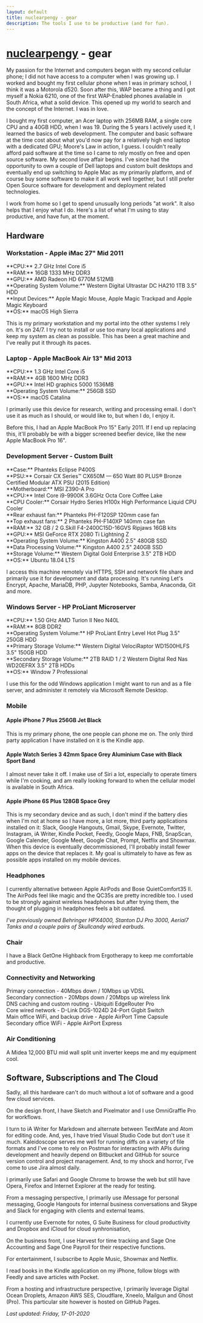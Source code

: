 ```yaml
---
layout: default
title: nuclearpengy - gear
description: The tools I use to be productive (and for fun).
---
```


<h1><a href="{{site.url}}">nuclearpengy</a> - gear</h1>

My passion for the Internet and computers began with my second cellular phone; I did not have access to a computer when I was growing up. I worked and bought my first cellular phone when I was in primary school, I think it was a Motorola d520. Soon after this, WAP became a thing and I got myself a Nokia 6210, one of the first WAP-Enabled phones available in South Africa, what a solid device. This opened up my world to search and the concept of the Internet. I was in love.

I bought my first computer, an Acer laptop with 256MB RAM, a single core CPU and a 40GB HDD, when I was 19. During the 5 years I actively used it, I learned the basics of web development. The computer and basic software at the time cost about what you'd now pay for a relatively high end laptop with a dedicated GPU; Moore's Law in action, I guess. I couldn't really afford paid software at the time so I came to rely mostly on free and open source software. My second love affair begins. I've since had the opportunity to own a couple of Dell laptops and custom built desktops and eventually end up switching to Apple Mac as my primarily platform, and of course buy some software to make it all work well together, but I still prefer Open Source software for development and deployment related technologies.

I work from home so I get to spend unusually long periods "at work". It also helps that I enjoy what I do. Here's a list of what I'm using to stay productive, and have fun, at the moment.

<h2>Hardware</h2>

<h3>Workstation - Apple iMac 27" Mid 2011</h3>
**CPU:** 2.7 GHz Intel Core i5<br/>
**RAM:** 16GB 1333 MHz DDR3<br/>
**GPU:** AMD Radeon HD 6770M 512MB<br/>
**Operating System Volume:** Western Digital Ultrastar DC HA210 1TB 3.5" HDD<br/>
**Input Devices:** Apple Magic Mouse, Apple Magic Trackpad and Apple Magic Keyboard<br/>
**OS:** macOS High Sierra<br/>

This is my primary workstation and my portal into the other systems I rely on. It's on 24/7. I try not to install or use too many local applications and keep my system as clean as possible. This has been a great machine and I've really put it through its paces.

<h3>Laptop - Apple MacBook Air 13" Mid 2013</h3>
**CPU:** 1.3 GHz Intel Core i5<br/>
**RAM:** 4GB 1600 MHz DDR3<br/>
**GPU:** Intel HD graphics 5000 1536MB<br/>
**Operating System Volume:** 256GB SSD<br/>
**OS:** macOS Catalina<br/>

I primarily use this device for research, writing and processing email. I don't use it as much as I should, or would like to, but when I do, I enjoy it.

Before this, I had an Apple MacBook Pro 15" Early 2011. If I end up replacing this, it'll probably be with a bigger screened beefier device, like the new Apple MacBook Pro 16".

<h3>Development Server - Custom Built</h3>
**Case:** Phanteks Eclipse P400S<br/>
**PSU:** Corsair CX Series™ CX650M — 650 Watt 80 PLUS® Bronze Certified Modular ATX PSU (2015 Edition)<br/>
**Motherboard:** MSI Z390-A Pro<br/>
**CPU:** Intel Core i9-9900K 3.6GHz Octa Core Coffee Lake<br/>
**CPU Cooler:** Corsair Hydro Series H100x High Performance Liquid CPU Cooler<br/>
**Rear exhaust fan:** Phanteks PH-F120SP 120mm case fan<br/>
**Top exhaust fans:** 2 Phanteks PH-F140XP 140mm case fan<br/>
**RAM:** 32 GB / 2 G.Skill F4-2400C15D-16GVS Ripjaws 16GB kits<br/>
**GPU:** MSI GeForce RTX 2080 Ti Lightning Z<br/>
**Operating System Volume:** Kingston A400 2.5" 480GB SSD<br/>
**Data Processing Volume:** Kingston A400 2.5" 240GB SSD<br/>
**Storage Volume:** Western Digital Gold Enterprise 3.5" 2TB HDD<br/>
**OS:** Ubuntu 18.04 LTS<br/>

I access this machine remotely via HTTPS, SSH and network file share and primarily use it for development and data processing. It's running Let's Encrypt, Apache, MariaDB, PHP, Jupyter Notebooks, Samba, Anaconda, Git and more.

<h3>Windows Server - HP ProLiant Microserver</h3>
**CPU:** 1.50 GHz AMD Turion II Neo N40L<br/>
**RAM:** 8GB DDR2<br/>
**Operating System Volume:** HP ProLiant Entry Level Hot Plug 3.5" 250GB HDD<br/>
**Primary Storage Volume:** Western Digital VelociRaptor WD1500HLFS 3.5" 150GB HDD<br/>
**Secondary Storage Volume:** 2TB RAID 1 / 2 Western Digital Red Nas WD20EFRX 3.5" 2TB HDDs<br/>
**OS:** Window 7 Professional<br/>

I use this for the odd Windows application I might want to run and as a file server, and administer it remotely via Microsoft Remote Desktop.

<h3>Mobile</h3>
<h4>Apple iPhone 7 Plus 256GB Jet Black</h4>
This is my primary phone, the one people can phone me on. The only third party application I have installed on it is the Kindle app.<br/>
<h4>Apple Watch Series 3 42mm Space Grey Aluminium Case with Black Sport Band</h4>
I almost never take it off. I make use of Siri a lot, especially to operate timers while I'm cooking, and am really looking forward to when the cellular model is available in South Africa.<br/>
<h4>Apple iPhone 6S Plus 128GB Space Grey</h4>
This is my secondary device and as such, I don't mind if the battery dies when I'm not at home so I have more, a lot more, third party applications installed on it: Slack, Google Hangouts, Gmail, Skype, Evernote, Twitter, Instagram, iA Writer, Kindle Pocket, Feedly, Google Maps, FNB, SnapScan, Google Calender, Google Meet, Google Chat, Prompt, Netflix and Showmax. When this device is eventually decommissioned, I'll probably install fewer apps on the device that replaces it. My goal is ultimately to have as few as possible apps installed on my mobile devices.<br/>

<h3>Headphones</h3>
I currently alternative between Apple AirPods and Bose QuietComfort35 II. The AirPods feel like magic and the QC35s are pretty incredible too. I used to be strongly against wireless headphones but after trying them, the thought of plugging in headphones feels a bit outdated.

_I've previously owned Behringer HPX4000, Stanton DJ Pro 3000, Aerial7 Tanks and a couple pairs of Skullcandy wired earbuds._<br/>

<h3>Chair</h3>
I have a Black GetOne Highback from Ergotherapy to keep me comfortable and productive.<br/>

<h3>Connectivity and Networking</h3>
Primary connection - 40Mbps down / 10Mbps up VDSL<br/>
Secondary connection - 20Mbps down / 20Mbps up wireless link<br/>
DNS caching and custom routing - Ubiquiti EdgeRouter Pro<br/>
Core wired network - D-Link DGS-1024D 24-Port Gigbit Switch<br/>
Main office WiFi, and backup drive - Apple AirPort Time Capsule<br/>
Secondary office WiFi - Apple AirPort Express<br/>

<h3>Air Conditioning</h3>

A Midea 12,000 BTU mid wall split unit inverter keeps me and my equipment cool.<br/>

<h2>Software, Subscriptions and The Cloud</h2>
Sadly, all this hardware can't do much without a lot of software and a good few cloud services.

On the design front, I have Sketch and Pixelmator and I use OmniGraffle Pro for workflows.

I turn to iA Writer for Markdown and alternate between TextMate and Atom for editing code. And, yes, I have tried Visual Studio Code but don't use it much. Kaleidoscope serves me well for running diffs on a variety of file formats and I've come to rely on Postman for interacting with APIs during development and heavily depend on Bitbucket and GitHub for source version control and project management. And, to my shock and horror, I've come to use Jira almost daily.

I primarily use Safari and Google Chrome to browse the web but still have Opera, Firefox and Internet Explorer at the ready for testing.

From a messaging perspective, I primarily use iMessage for personal messaging, Google Hangouts for internal business conversations and Skype and Slack for engaging with clients and external teams.

I currently use Evernote for notes, G Suite Business for cloud productivity and Dropbox and iCloud for cloud synhronisation,

On the business front, I use Harvest for time tracking and Sage One Accounting and Sage One Payroll for their respective functions.

For entertainment, I subscribe to Apple Music, Showmax and Netflix.

I read books in the Kindle application on my iPhone, follow blogs with Feedly and save articles with Pocket.

From a hosting and infrastructure perspective, I primarily leverage Digital Ocean Droplets, Amazon AWS SES, Cloudflare, Xneelo, Mailgun and Ghost (Pro). This particular site however is hosted on GitHub Pages.

_Last updated: Friday, 17-01-2020_
